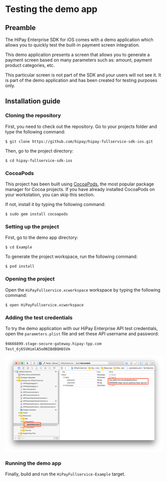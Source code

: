 # Testing the demo app

## Preamble

The HiPay Enterprise SDK for iOS comes with a demo application which allows you to quickly test the built-in payment screen integration.

This demo application presents a screen that allows you to generate a payment screen based on many parameters such as: amount, payment product categories, etc.

This particular screen is not part of the SDK and your users will not see it. It is part of the demo application and has been created for testing purposes only.

## Installation guide

### Cloning the repository

First, you need to check out the repository. Go to your projects folder and type the following command:

	$ git clone https://github.com/hipay/hipay-fullservice-sdk-ios.git

Then, go to the project directory:

	$ cd hipay-fullservice-sdk-ios

### CocoaPods

This project has been built using [CocoaPods][cocoapods], the most popular package manager for Cocoa projects. If you have already installed CocoaPods on your workstation, you can skip this section.

If not, install it by typing the following command:

	$ sudo gem install cocoapods

### Setting up the project

First, go to the demo app directory:

	$ cd Example

To generate the project workspace, run the following command:

	$ pod install

### Opening the project

Open the `HiPayFullservice.xcworkspace` workspace by typing the following command:

	$ open HiPayFullservice.xcworkspace

### Adding the test credentials

To try the demo application with our HiPay Enterprise API test credentials, open the `parameters.plist` file and set these API username and password:

`94666899.stage-secure-gateway.hipay-tpp.com`  
`Test_6j6SVHimlA5o0NIBdBQH6SVm`

![Setting API credentials for the demo app](images/credentials.png)

### Running the demo app

Finally, build and run the `HiPayFullservice-Example` target.

[repo]: https://github.com/hipay/hipay-fullservice-sdk-ios
[cocoapods]: https://cocoapods.org/
